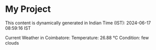 # My Project

This content is dynamically generated in Indian Time (IST): 2024-06-17 08:59:16 IST


Current Weather in Coimbatore:
Temperature: 26.88 °C
Condition: few clouds
